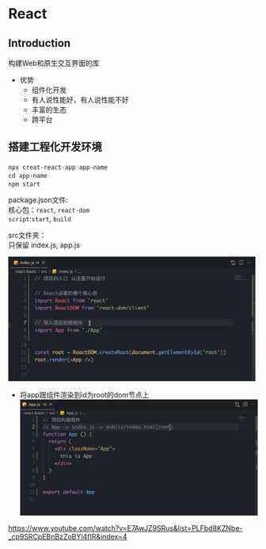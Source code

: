 # React
## Introduction
构建Web和原生交互界面的库
  - 优势
    - 组件化开发
    - 有人说性能好，有人说性能不好
    - 丰富的生态
    - 跨平台
## 搭建工程化开发环境
`npx creat-react-app app-name`  
`cd app-name`  
`npm start`


package.json文件:  
核心包：`react`, `react-dom`  
`script`:`start`, `build`  

src文件夹：  
只保留 index.js, app.js

![react_index.js](./img/react_index.js.jpg)
- 将app跟组件渲染到id为root的dom节点上
![react_app.js](./img/react_app.js.jpg)

https://www.youtube.com/watch?v=E7AwJZ9SRus&list=PLFbd8KZNbe-_cp9SRCpEBnBzZoBYl4fIR&index=4